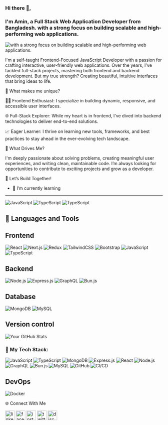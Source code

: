 ### Hi there 👋,
### I'm Amin, a Full Stack Web Application Developer from  Bangladesh. with a strong focus on building scalable and high-performing web applications.
![with a strong focus on building scalable and high-performing web applications.](https://scontent.fdac31-2.fna.fbcdn.net/v/t39.30808-6/481023696_1682431242629437_1447393294455268654_n.jpg?_nc_cat=104&ccb=1-7&_nc_sid=cc71e4&_nc_eui2=AeESLKYhg6sYBWMjxAQFdurxu9kfzlHM9Pe72R_OUcz0943gBBR3CZtGmY9CTG6OOygmEcTEiiESt0V5uf8aSklx&_nc_ohc=XYOvpElYrNsQ7kNvgFfM1rq&_nc_oc=AdjJBwUJPT-hYLK8lOtqeDxpZPvEsMwp_oA2XOuxpMA2TB72xmm6Rd0Xc_EQbGfAzdY&_nc_zt=23&_nc_ht=scontent.fdac31-2.fna&_nc_gid=orEffvYLSFHd4m2Vqez06A&oh=00_AYHdPbLh9iBtyDVdRE5BdFMIeNsSqU11Vuyq180UcJDVBg&oe=67DDBC3F)

I'm a self-taught Frontend-Focused JavaScript Developer with a passion for crafting interactive, user-friendly web applications. Over the years, I've tackled full-stack projects, mastering both frontend and backend development. But my true strength? Creating beautiful, intuitive interfaces that bring ideas to life.

🚀 What makes me unique?

🧑‍💻 Frontend Enthusiast: I specialize in building dynamic, responsive, and accessible user interfaces.

🌐 Full-Stack Explorer: While my heart is in frontend, I’ve dived into backend technologies to deliver end-to-end solutions.

📈 Eager Learner: I thrive on learning new tools, frameworks, and best practices to stay ahead in the ever-evolving tech landscape.

🌟 What Drives Me?

I'm deeply passionate about solving problems, creating meaningful user experiences, and writing clean, maintainable code. I’m always looking for opportunities to contribute to exciting projects and grow as a developer.

🤝 Let’s Build Together!

- 🌱 I’m currently learning
----------------------------------------------------------------------------------------------------------------------
![JavaScript](https://img.shields.io/badge/JavaScript-F7DF1E?style=for-the-badge&logo=javascript&logoColor=black)
![TypeScript](https://img.shields.io/badge/TypeScript-3178C6?style=for-the-badge&logo=typescript&logoColor=white)
![TypeScript](https://static.vecteezy.com/system/resources/previews/009/035/982/non_2x/dsa-logo-dsa-letter-dsa-letter-logo-design-initials-dsa-logo-linked-with-circle-and-uppercase-monogram-logo-dsa-typography-for-technology-business-and-real-estate-brand-vector.jpg)
  
  
## 🎨 Languages and Tools

Frontend
------------------------------------------------------------------------------------------------------------------------
![React](https://img.shields.io/badge/React-20232A?style=for-the-badge&logo=react&logoColor=61DAFB)
![Next.js](https://img.shields.io/badge/Next.js-000000?style=for-the-badge&logo=nextdotjs&logoColor=white)
![Redux](https://img.shields.io/badge/Redux-764ABC?style=for-the-badge&logo=redux&logoColor=white)
![TailwindCSS](https://img.shields.io/badge/TailwindCSS-38B2AC?style=for-the-badge&logo=tailwind-css&logoColor=white)
![Bootstrap](https://img.shields.io/badge/Bootstrap-563D7C?style=for-the-badge&logo=bootstrap&logoColor=white)
![JavaScript](https://img.shields.io/badge/JavaScript-F7DF1E?style=for-the-badge&logo=javascript&logoColor=black)
![TypeScript](https://img.shields.io/badge/TypeScript-3178C6?style=for-the-badge&logo=typescript&logoColor=white)

Backend 
------------------------------------------------------------------------------------------------------------------------

![Node.js](https://img.shields.io/badge/Node.js-339933?style=for-the-badge&logo=node-dot-js&logoColor=white)
![Express.js](https://img.shields.io/badge/Express.js-000000?style=for-the-badge&logo=express&logoColor=white)
![GraphQL](https://img.shields.io/badge/GraphQL-E10098?style=for-the-badge&logo=graphql&logoColor=white)
![Bun.js](https://img.shields.io/badge/Bun.js-000000?style=for-the-badge&logo=bun&logoColor=white)


Database
------------------------------------------------------------------------------------------------------------------------

![MongoDB](https://img.shields.io/badge/MongoDB-47A248?style=for-the-badge&logo=mongodb&logoColor=white)
![MySQL](https://img.shields.io/badge/MySQL-4479A1?style=for-the-badge&logo=mysql&logoColor=white)

Version control
-----------------------------------------------------------------------------------------------------------------------

![Your GitHub Stats](https://github-readme-stats.vercel.app/api?username=programmeramin&show_icons=true&theme=radical)
### 🚀 My Tech Stack:
![JavaScript](https://img.shields.io/badge/JavaScript-F7DF1E?style=for-the-badge&logo=javascript&logoColor=black)
![TypeScript](https://img.shields.io/badge/TypeScript-3178C6?style=for-the-badge&logo=typescript&logoColor=white)
![MongoDB](https://img.shields.io/badge/MongoDB-47A248?style=for-the-badge&logo=mongodb&logoColor=white)
![Express.js](https://img.shields.io/badge/Express.js-000000?style=for-the-badge&logo=express&logoColor=white)
![React](https://img.shields.io/badge/React-61DAFB?style=for-the-badge&logo=react&logoColor=white)
![Node.js](https://img.shields.io/badge/Node.js-339933?style=for-the-badge&logo=node.js&logoColor=white)
![GraphQL](https://img.shields.io/badge/GraphQL-E10098?style=for-the-badge&logo=graphql&logoColor=white)
![Bun.js](https://img.shields.io/badge/Bun.js-000000?style=for-the-badge&logo=bun&logoColor=white)
![MySQL](https://img.shields.io/badge/MySQL-4479A1?style=for-the-badge&logo=mysql&logoColor=white)
![GitHub](https://img.shields.io/badge/GitHub-181717?style=for-the-badge&logo=github&logoColor=white)
![CI/CD](https://img.shields.io/badge/CI/CD-FF8800?style=for-the-badge&logo=githubactions&logoColor=white)


DevOps
-----------------------------------------------------------------------------------------------------------------------

![Docker](https://img.shields.io/badge/Docker-2496ED?style=for-the-badge&logo=docker&logoColor=white)

🌐 Connect With Me

[<img src='https://cdn.jsdelivr.net/npm/simple-icons@3.0.1/icons/linkedin.svg' alt='linkedin' height='30'>](https://www.linkedin.com/in/programmeramin/)  [<img src='https://cdn.jsdelivr.net/npm/simple-icons@3.0.1/icons/facebook.svg' alt='facebook' height='30'>](https://www.facebook.com/programmeraminislam)  [<img src='https://cdn.jsdelivr.net/npm/simple-icons@3.0.1/icons/instagram.svg' alt='instagram' height='30'>](https://www.instagram.com/programmer_amin/)  [<img src='https://cdn.jsdelivr.net/npm/simple-icons@3.0.1/icons/twitter.svg' alt='twitter' height='30'>](https://x.com/programmeramin_)  [<img src='https://encrypted-tbn0.gstatic.com/images?q=tbn:ANd9GcRUmwxVUVHKghNMUPVAEUstFVgsstYLd5hKNk-vAuQURHStOrz4jmFSTZ8UvaJSZihYccQ&usqp=CAU' alt='discord' height='30'>](https://discord.com/programmer_amin) 

